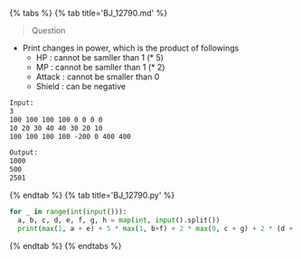 {% tabs %}
{% tab title='BJ_12790.md' %}

> Question

* Print changes in power, which is the product of followings
  * HP : cannot be samller than 1 (* 5)
  * MP : cannot be samller than 1 (* 2)
  * Attack : cannot be smaller than 0
  * Shield : can be negative

```txt
Input:
3
100 100 100 100 0 0 0 0
10 20 30 40 40 30 20 10
100 100 100 100 -200 0 400 400

Output:
1000
500
2501
```

{% endtab %}
{% tab title='BJ_12790.py' %}

```py
for _ in range(int(input())):
  a, b, c, d, e, f, g, h = map(int, input().split())
  print(max(1, a + e) + 5 * max(1, b+f) + 2 * max(0, c + g) + 2 * (d + h))
```

{% endtab %}
{% endtabs %}
